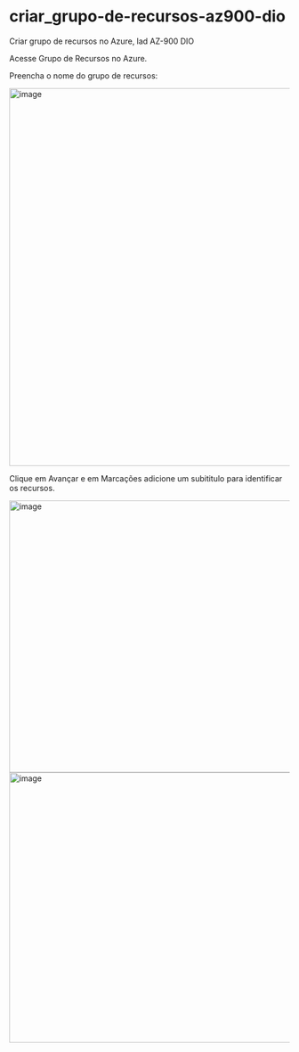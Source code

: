 # criar_grupo-de-recursos-az900-dio

Criar grupo de recursos no Azure, lad AZ-900 DIO

Acesse Grupo de Recursos no Azure.

Preencha o nome do grupo de recursos:

<img width="1874" height="678" alt="image" src="https://github.com/user-attachments/assets/3a1bf813-db96-4b18-9f80-0bf84acc48b5" />

Clique em Avançar e em Marcações adicione um subititulo para identificar os recursos.

<img width="1843" height="488" alt="image" src="https://github.com/user-attachments/assets/fe35900d-98a5-4bb7-85d4-6dbb52d4a538" />


<img width="1874" height="485" alt="image" src="https://github.com/user-attachments/assets/c83d6526-8736-4fbf-943c-9207bf349b86" />

